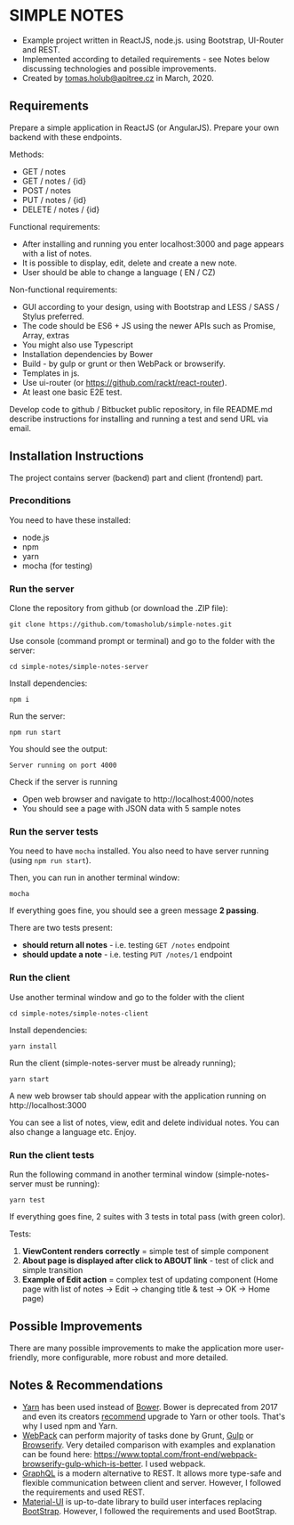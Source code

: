 # SIMPLE NOTES

- Example project written in ReactJS, node.js. using Bootstrap, UI-Router and REST.
- Implemented according to detailed requirements - see Notes below discussing technologies and possible improvements.
- Created by [tomas.holub@apitree.cz](mailto:tomas.holub@apitree.cz) in March, 2020.

## Requirements

Prepare a simple application in ReactJS (or AngularJS). Prepare your own backend with these endpoints.

Methods:
- GET / notes
- GET / notes / {id}
- POST / notes
- PUT / notes / {id}
- DELETE / notes / {id}

Functional requirements:

- After installing and running you enter localhost:3000 and page appears with a list of notes.
- It is possible to display, edit, delete and create a new note.
- User should be able to change a language ( EN / CZ)

Non-functional requirements:
- GUI according to your design, using with Bootstrap and LESS / SASS / Stylus preferred.
- The code should be ES6 + JS using the newer APIs such as Promise, Array, extras
- You might also use Typescript
- Installation dependencies by Bower
- Build - by gulp or grunt or then WebPack or browserify.
- Templates in js.
- Use ui-router (or https://github.com/rackt/react-router).
- At least one basic E2E test.

Develop code to github / Bitbucket public repository, in file README.md describe instructions
for installing and running a test and send URL via email.


## Installation Instructions

The project contains server (backend) part and client (frontend) part.

### Preconditions
You need to have these installed:
- node.js
- npm
- yarn
- mocha (for testing)


### Run the server
Clone the repository from github (or download the .ZIP file):
```
git clone https://github.com/tomasholub/simple-notes.git
```

Use console (command prompt or terminal) and go to the folder with the server:
```
cd simple-notes/simple-notes-server
```
  
Install dependencies:
```
npm i
```

Run the server:
```
npm run start
```
You should see the output:
```
Server running on port 4000
```
  
Check if the server is running
- Open web browser and navigate to http://localhost:4000/notes
- You should see a page with JSON data with 5 sample notes

### Run the server tests

You need to have `mocha` installed. You also need to have server running (using `npm run start`).

Then, you can run in another terminal window:
```
mocha
```
If everything goes fine, you should see a green message **2 passing**.

There are two tests present:
- **should return all notes** - i.e. testing `GET /notes` endpoint
- **should update a note** - i.e. testing `PUT /notes/1` endpoint

### Run the client
Use another terminal window and go to the folder with the client
```
cd simple-notes/simple-notes-client
```
  
Install dependencies:
```
yarn install
```
  
Run the client (simple-notes-server must be already running);
```
yarn start
```

A new web browser tab should appear with the application running on http://localhost:3000

You can see a list of notes, view, edit and delete individual notes. You can also change a language etc. Enjoy.

### Run the client tests

Run the following command in another terminal window (simple-notes-server must be running):
```
yarn test
```
If everything goes fine, 2 suites with 3 tests in total pass (with green color).
  
Tests:
  1. **ViewContent renders correctly** = simple test of simple component
  1.  **About page is displayed after click to ABOUT link** - test of click and simple transition
  1. **Example of Edit action** = complex test of updating component (Home page with list of notes -> Edit -> changing title & test -> OK -> Home page) 

## Possible Improvements

There are many possible improvements to make the application more user-friendly, more configurable, more robust and more detailed.

## Notes & Recommendations

- [Yarn](https://yarnpkg.com/) has been used instead of [Bower](https://bower.io/). Bower is deprecated from 2017 and even its creators [recommend](https://bower.io/blog/2017/how-to-migrate-away-from-bower/) upgrade to Yarn or other tools. That's why I used npm and Yarn.
- [WebPack](https://github.com/webpack/webpack) can perform majority of tasks done by Grunt, [Gulp](https://gulpjs.com/) or [Browserify](http://browserify.org/). Very detailed comparison with examples and explanation can be found here: https://www.toptal.com/front-end/webpack-browserify-gulp-which-is-better. I used webpack.
- [GraphQL](http://graphql.org) is a modern alternative to REST. It allows more type-safe and flexible communication between client and server. However, I followed the requirements and used REST.
- [Material-UI](https://material-ui.com/) is up-to-date library to build user interfaces replacing [BootStrap](https://getbootstrap.com/). However, I followed the requirements and used BootStrap.
